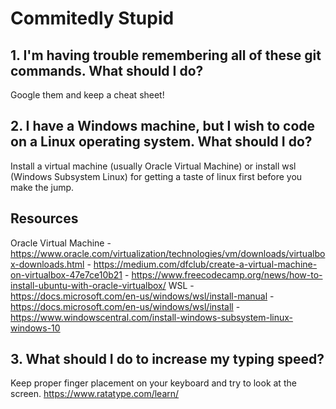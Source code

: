 # Commitedly Stupid

## 1. I'm having trouble remembering all of these git commands. What should I do?

Google them and keep a cheat sheet!

## 2. I have a Windows machine, but I wish to code on a Linux operating system. What should I do?

Install a virtual machine (usually Oracle Virtual Machine) or install wsl (Windows Subsystem Linux) for getting a taste of linux first before you make the jump. 

Resources 
---------
Oracle Virtual Machine 
          - https://www.oracle.com/virtualization/technologies/vm/downloads/virtualbox-downloads.html
          - https://medium.com/dfclub/create-a-virtual-machine-on-virtualbox-47e7ce10b21
          - https://www.freecodecamp.org/news/how-to-install-ubuntu-with-oracle-virtualbox/
WSL
    -  https://docs.microsoft.com/en-us/windows/wsl/install-manual
    -  https://docs.microsoft.com/en-us/windows/wsl/install
    -  https://www.windowscentral.com/install-windows-subsystem-linux-windows-10

## 3. What should I do to increase my typing speed?

Keep proper finger placement on your keyboard and try to look at the screen. https://www.ratatype.com/learn/


